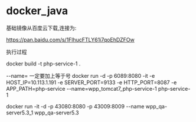 # docker_java

基础镜像从百度云下载,连接为:

https://pan.baidu.com/s/1FlhucFTLY61i7qoEhDZFOw


执行过程

docker build -t php-service-1 .

 --name=   一定要加上等于号 
docker run -d -p 6089:8080  -it -e HOST_IP=10.113.1.191 -e SERVER_PORT=9133 -e HTTP_PORT=8087 -e APP_PATH=php-service --name=wpp_tomcat7_php-service-1 php-service-1


docker run -it -d  -p 43080:8080 -p 43009:8009 --name wpp_qa-server5.3_1 wpp_qa-server5.3
